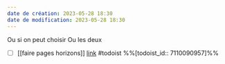 ```yaml
---
date de création: 2023-05-28 18:30
date de modification: 2023-05-28 18:30
---
```

Ou si on peut choisir 
Ou les deux
- [ ] [[faire pages horizons]] [link](https://todoist.com/showTask?id=7110090957) #todoist %%[todoist_id:: 7110090957]%%